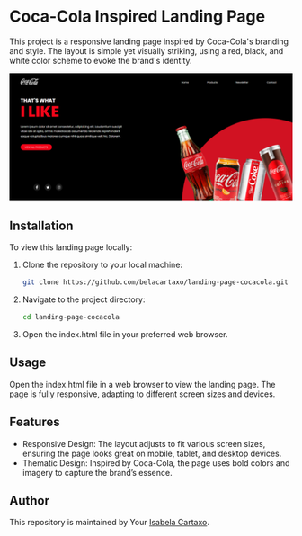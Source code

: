 # Coca-Cola Inspired Landing Page

This project is a responsive landing page inspired by Coca-Cola's branding and style. The layout is simple yet visually striking, using a red, black, and white color scheme to evoke the brand's identity.

![Landing Page Coca Cola](assets/img/readme-img.png)

## Installation

To view this landing page locally:

1. Clone the repository to your local machine:
   ```bash
   git clone https://github.com/belacartaxo/landing-page-cocacola.git
2. Navigate to the project directory:
    ```bash
    cd landing-page-cocacola
3. Open the index.html file in your preferred web browser.

## Usage
Open the index.html file in a web browser to view the landing page. The page is fully responsive, adapting to different screen sizes and devices.

## Features
- Responsive Design: The layout adjusts to fit various screen sizes, ensuring the page looks great on mobile, tablet, and desktop devices.
- Thematic Design: Inspired by Coca-Cola, the page uses bold colors and imagery to capture the brand’s essence.

## Author
This repository is maintained by Your [Isabela Cartaxo](https://github.com/belacartaxo).
